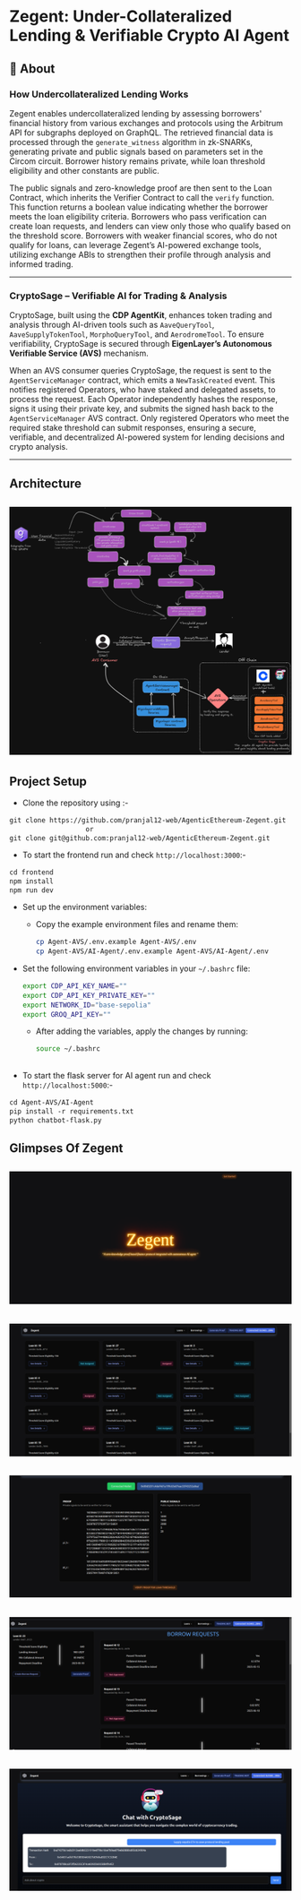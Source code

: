 #  Zegent: Under-Collateralized Lending & Verifiable Crypto AI Agent

## 🚀 About

### **How Undercollateralized Lending Works**  
Zegent enables undercollateralized lending by assessing borrowers' financial history from various exchanges and protocols using the Arbitrum API for subgraphs deployed on GraphQL. The retrieved financial data is processed through the `generate_witness` algorithm in zk-SNARKs, generating private and public signals based on parameters set in the Circom circuit. Borrower history remains private, while loan threshold eligibility and other constants are public.

The public signals and zero-knowledge proof are then sent to the Loan Contract, which inherits the Verifier Contract to call the `verify` function. This function returns a boolean value indicating whether the borrower meets the loan eligibility criteria. Borrowers who pass verification can create loan requests, and lenders can view only those who qualify based on the threshold score. Borrowers with weaker financial scores, who do not qualify for loans, can leverage Zegent’s AI-powered exchange tools, utilizing exchange ABIs to strengthen their profile through analysis and informed trading.

---

### **CryptoSage – Verifiable AI for Trading & Analysis**
CryptoSage, built using the **CDP AgentKit**, enhances token trading and analysis through AI-driven tools such as `AaveQueryTool`, `AaveSupplyTokenTool`, `MorphoQueryTool`, and `AerodromeTool`. To ensure verifiability, CryptoSage is secured through **EigenLayer’s Autonomous Verifiable Service (AVS)** mechanism.

When an AVS consumer queries CryptoSage, the request is sent to the `AgentServiceManager` contract, which emits a `NewTaskCreated` event. This notifies registered Operators, who have staked and delegated assets, to process the request. Each Operator independently hashes the response, signs it using their private key, and submits the signed hash back to the `AgentServiceManager` AVS contract. Only registered Operators who meet the required stake threshold can submit responses, ensuring a secure, verifiable, and decentralized AI-powered system for lending decisions and crypto analysis.

---

##  Architecture

## ![Screenshot of a comment on a GitHub issue showing an image, added in the Markdown, of an Octocat smiling and raising a tentacle.](./images/ProjectFinalArchi.png)

## Project Setup

- Clone the repository using :-

```
git clone https://github.com/pranjal12-web/AgenticEthereum-Zegent.git
                   or
git clone git@github.com:pranjal12-web/AgenticEthereum-Zegent.git
```

- To start the frontend run and check ```http://localhost:3000```:-
```
cd frontend
npm install
npm run dev
```

- Set up the environment variables:
   - Copy the example environment files and rename them:
     ```sh
     cp Agent-AVS/.env.example Agent-AVS/.env
     cp Agent-AVS/AI-Agent/.env.example Agent-AVS/AI-Agent/.env
     ```

- Set the following environment variables in your `~/.bashrc` file:
   ```sh
   export CDP_API_KEY_NAME=""
   export CDP_API_KEY_PRIVATE_KEY=""
   export NETWORK_ID="base-sepolia"
   export GROQ_API_KEY=""
   ```

   - After adding the variables, apply the changes by running:
     ```sh
     source ~/.bashrc



- To start the flask server for AI agent run and check ```http://localhost:5000```:-
```
cd Agent-AVS/AI-Agent
pip install -r requirements.txt
python chatbot-flask.py
```

## Glimpses Of Zegent

## ![Screenshot of a comment on a GitHub issue showing an image, added in the Markdown, of an Octocat smiling and raising a tentacle.](./images/cover.png)


## ![Screenshot of a comment on a GitHub issue showing an image, added in the Markdown, of an Octocat smiling and raising a tentacle.](./images/all_loans.png)

## ![Screenshot of a comment on a GitHub issue showing an image, added in the Markdown, of an Octocat smiling and raising a tentacle.](./images/generate_proof.png)

## ![Screenshot of a comment on a GitHub issue showing an image, added in the Markdown, of an Octocat smiling and raising a tentacle.](./images/Borrow-requests.png)

## ![Screenshot of a comment on a GitHub issue showing an image, added in the Markdown, of an Octocat smiling and raising a tentacle.](./images/chatbot.png)


